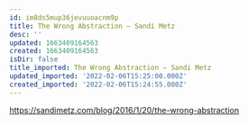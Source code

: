 ```yaml
---
id: im8ds5mup36jevuuoacnm9p
title: The Wrong Abstraction — Sandi Metz
desc: ''
updated: 1663409164563
created: 1663409164563
isDir: false
title_imported: The Wrong Abstraction — Sandi Metz
updated_imported: '2022-02-06T15:25:00.000Z'
created_imported: '2022-02-06T15:24:55.000Z'
---
```


https://sandimetz.com/blog/2016/1/20/the-wrong-abstraction